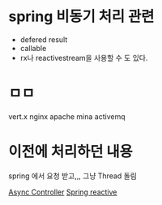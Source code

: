 
# spring 비동기 처리 관련
- defered result
- callable
- rx나 reactivestream을 사용할 수 도 있다.

# ㅁㅁ
vert.x
nginx
apache mina
activemq


# 이전에 처리하던 내용
spring 에서 요청 받고,,,
그냥 Thread 돌림

[Async Controller](https://shortstories.gitbooks.io/studybook/content/async_controller.html)
[Spring reactive](https://ahea.wordpress.com/2017/02/15/spring-reactive/)
